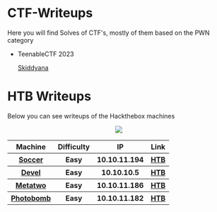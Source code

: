 # CTF-Writeups
Here you will find Solves of CTF's, mostly of them based on the PWN category
- TeenableCTF 2023
    
    [Skiddyana](https://github.com/Wanasgheo/Writeups/blob/main/ctf-writeups/TeenableCtf-2023/Skiddyana/README.md)

# HTB Writeups
Below you can see writeups of the Hackthebox machines


<div align="center">
  <img src="https://github.com/Wanasgheo/Writeups/assets/111740362/fbce6193-6cfd-4ef8-acde-5c6f9fbcf03d"></img>
</div>

<table align="center">
  <tr>
    <th>Machine</th>
    <th>Difficulty</th>
    <th>IP</th>
    <th>Link</th>
  </tr>
  <tr>
    <th><a href="https://github.com/Wanasgheo/Writeups/tree/main/HackTheBox/Easy/Soccer" target="_BLANK">Soccer</a></th>
    <th>Easy</th>
    <th>10.10.11.194</th>
    <th><a href="https://app.hackthebox.com/machines/519" target="_BLANK"> HTB</th>
  </tr>
  <tr>
    <th><a href="https://github.com/Wanasgheo/Writeups/tree/main/HackTheBox/Easy/Devel" target="_BLANK">Devel</a></th>
    <th>Easy</th>
    <th>10.10.10.5</th>
    <th><a href="https://app.hackthebox.com/machines/3" target="_BLANK"> HTB</th>
  </tr>
  <tr>
    <th><a href="https://github.com/Wanasgheo/Writeups/tree/main/HackTheBox/Easy/Metatwo" target="_BLANK">Metatwo</a></th>
    <th>Easy</th>
    <th>10.10.11.186</th>
    <th><a href="https://app.hackthebox.com/machines/504" target="_BLANK"> HTB</th>
  </tr>
  <tr>
    <th><a href="https://github.com/Wanasgheo/Writeups/tree/main/HackTheBox/Easy/Photobomb" target="_BLANK">Photobomb</a></th>
    <th>Easy</th>
    <th>10.10.11.182</th>
    <th><a href="https://app.hackthebox.com/machines/500" target="_BLANK"> HTB</th>
  </tr>    
</table>
